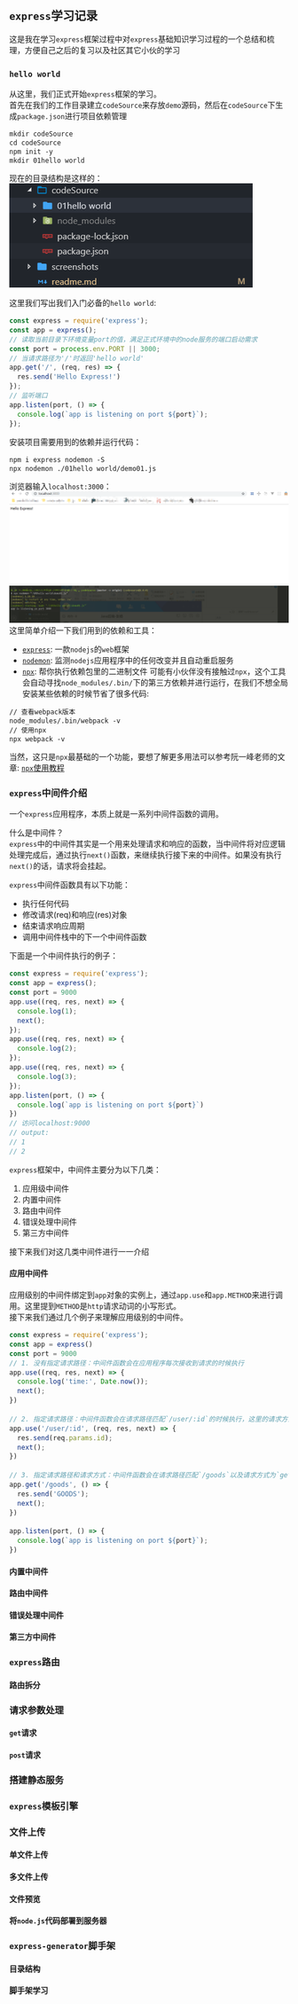 ## `express`学习记录
这是我在学习`express`框架过程中对`express`基础知识学习过程的一个总结和梳理，方便自己之后的复习以及社区其它小伙的学习
### `hello world`
从这里，我们正式开始`express`框架的学习。  
首先在我们的工作目录建立`codeSource`来存放`demo`源码，然后在`codeSource`下生成`package.json`进行项目依赖管理
```
mkdir codeSource
cd codeSource
npm init -y
mkdir 01hello world
```
现在的目录结构是这样的：  
![directory](./screenshots/01hello-world-directory.png)

这里我们写出我们入门必备的`hello world`:
```js
const express = require('express');
const app = express();
// 读取当前目录下环境变量port的值，满足正式环境中的node服务的端口启动需求
const port = process.env.PORT || 3000;
// 当请求路径为'/'时返回'hello world'
app.get('/', (req, res) => {
  res.send('Hello Express!')
});
// 监听端口
app.listen(port, () => {
  console.log(`app is listening on port ${port}`);
});
```
安装项目需要用到的依赖并运行代码：
```
npm i express nodemon -S
npx nodemon ./01hello world/demo01.js
```
浏览器输入`localhost:3000`：  
![browser](./screenshots/01hello-world-browser.png)
![node](./screenshots/01hello-world-node.png)
这里简单介绍一下我们用到的依赖和工具：
* [`express`](https://github.com/expressjs/express): 一款`nodejs`的`web`框架
* [`nodemon`](https://github.com/remy/nodemon): 监测`nodejs`应用程序中的任何改变并且自动重启服务
* [`npx`](https://github.com/zkat/npx): 帮你执行依赖包里的二进制文件
可能有小伙伴没有接触过`npx`，这个工具会自动寻找`node_modules/.bin/`下的第三方依赖并进行运行，在我们不想全局安装某些依赖的时候节省了很多代码:  
```
// 查看webpack版本
node_modules/.bin/webpack -v
// 使用npx
npx webpack -v
```
当然，这只是`npx`最基础的一个功能，要想了解更多用法可以参考阮一峰老师的文章: [`npx`使用教程](http://www.ruanyifeng.com/blog/2019/02/npx.html)

### `express`中间件介绍
一个`express`应用程序，本质上就是一系列中间件函数的调用。

什么是中间件？  
`express`中的中间件其实是一个用来处理请求和响应的函数，当中间件将对应逻辑处理完成后，通过执行`next()`函数，来继续执行接下来的中间件。如果没有执行`next()`的话，请求将会挂起。

`express`中间件函数具有以下功能：
* 执行任何代码
* 修改请求(req)和响应(res)对象
* 结束请求响应周期
* 调用中间件栈中的下一个中间件函数

下面是一个中间件执行的例子：
```js
const express = require('express');
const app = express();
const port = 9000
app.use((req, res, next) => {
  console.log(1);
  next();
});
app.use((req, res, next) => {
  console.log(2);
});
app.use((req, res, next) => {
  console.log(3);
});
app.listen(port, () => {
  console.log(`app is listening on port ${port}`)
})
// 访问localhost:9000
// output: 
// 1
// 2
```

`express`框架中，中间件主要分为以下几类：
1. 应用级中间件
2. 内置中间件
3. 路由中间件
4. 错误处理中间件
5. 第三方中间件
  
接下来我们对这几类中间件进行一一介绍
#### 应用中间件
应用级别的中间件绑定到`app`对象的实例上，通过`app.use`和`app.METHOD`来进行调用。这里提到`METHOD`是`http`请求动词的小写形式。  
接下来我们通过几个例子来理解应用级别的中间件。
```js
const express = require('express');
const app = express()
const port = 9000
// 1. 没有指定请求路径：中间件函数会在应用程序每次接收到请求的时候执行
app.use((req, res, next) => {
  console.log('time:', Date.now());
  next();
})

// 2. 指定请求路径：中间件函数会在请求路径匹配`/user/:id`的时候执行，这里的请求方式是任意的
app.use('/user/:id', (req, res, next) => {
  res.send(req.params.id);
  next();
})

// 3. 指定请求路径和请求方式：中间件函数会在请求路径匹配`/goods`以及请求方式为`get`的时候执行
app.get('/goods', () => {
  res.send('GOODS');
  next();
})

app.listen(port, () => {
  console.log(`app is listening on port ${port}`);
})
```

#### 内置中间件

#### 路由中间件

#### 错误处理中间件

#### 第三方中间件

### `express`路由

#### 路由拆分

### 请求参数处理

#### `get`请求

#### `post`请求

### 搭建静态服务

### `express`模板引擎

### 文件上传

#### 单文件上传
#### 多文件上传
#### 文件预览
#### 将`node.js`代码部署到服务器

### `express-generator`脚手架

#### 目录结构
#### 脚手架学习
